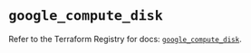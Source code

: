 # `google_compute_disk`

Refer to the Terraform Registry for docs: [`google_compute_disk`](https://registry.terraform.io/providers/hashicorp/google-beta/6.7.0/docs/resources/google_compute_disk).
